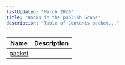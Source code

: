 ```yaml
---
lastUpdated: "March 2020"
title: "Hooks in the publish Scope"
description: "Table of Contents packet..."
---
```



| Name                                                                                 | Description |
|--------------------------------------------------------------------------------------|-------------|
| [packet](/momentum/3/3-api/hooks-publish-packet) |             |
